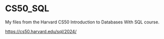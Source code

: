 # CS50_SQL
My files from the Harvard CS50 Introduction to Databases With SQL course.

https://cs50.harvard.edu/sql/2024/
